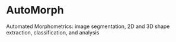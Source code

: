 AutoMorph
=========

Automated Morphometrics: image segmentation, 2D and 3D shape extraction, classification, and analysis
